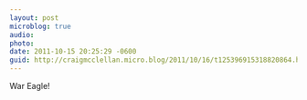 ```yaml
---
layout: post
microblog: true
audio: 
photo: 
date: 2011-10-15 20:25:29 -0600
guid: http://craigmcclellan.micro.blog/2011/10/16/t125396915318820864.html
---
```

War Eagle!
